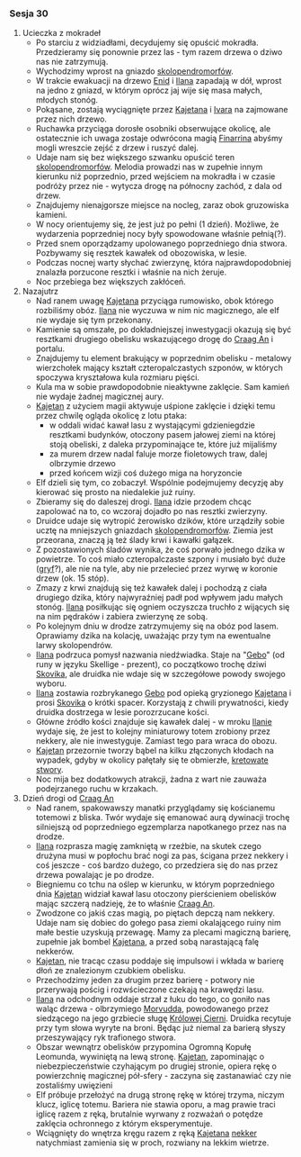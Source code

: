 ### Sesja 30
1. Ucieczka z mokradeł
    * Po starciu z widziadłami, decydujemy się opuścić mokradła. Przedzieramy się ponownie przez las - tym razem drzewa o dziwo nas nie zatrzymują.
    * Wychodzimy wprost na gniazdo [skolopendromorfów](#b_stonoga).
    * W trakcie ewakuacji na drzewo [Enid](#p_enid) i [Ilana](#g_ilana) zapadają w dół, wprost na jedno z gniazd, w którym oprócz jaj wije się masa małych, młodych stonóg. 
    * Pokąsane, zostają wyciągnięte przez [Kajetana](#g_kajetan) i [Ivara](#p_ivar) na zajmowane przez nich drzewo.
    * Ruchawka przyciąga dorosłe osobniki obserwujące okolicę, ale ostatecznie ich uwaga zostaje odwrócona magią [Finarrina](#p_druid_finarrin) abyśmy mogli wreszcie zejść z drzew i ruszyć dalej.
    * Udaje nam się bez większego szwanku opuścić teren [skolopendromorfów](#b_stonoga). Melodia prowadzi nas w zupełnie innym kierunku niż poprzednio, przed wejściem na mokradła i w czasie podróży przez nie - wytycza drogę na północny zachód, z dala od drzew.
    * Znajdujemy nienajgorsze miejsce na nocleg, zaraz obok gruzowiska kamieni.
    * W nocy orientujemy się, że jest już po pełni (1 dzień). Możliwe, że wydarzenia poprzedniej nocy były spowodowane właśnie pełnią(?).
    * Przed snem oporządzamy upolowanego poprzedniego dnia stwora. Pozbywamy się resztek kawałek od obozowiska, w lesie.
    * Podczas nocnej warty słychać zwierzynę, która najprawdopodobniej znalazła porzucone resztki i właśnie na nich żeruje.
    * Noc przebiega bez większych zakłóceń.
2. Nazajutrz
    * Nad ranem uwagę [Kajetana](#g_kajetan) przyciąga rumowisko, obok którego rozbiliśmy obóz. [Ilana](#g_ilana) nie wyczuwa w nim nic magicznego, ale elf nie wydaje się tym przekonany.
    * Kamienie są omszałe, po dokładniejszej inwestygacji okazują się być resztkami drugiego obelisku wskazującego drogę do [Craag An](#l_craag_an) i portalu.
    * Znajdujemy tu element brakujący w poprzednim obelisku - metalowy wierzchołek mający kształt czteropalczastych szponów, w których spoczywa kryształowa kula rozmiaru pięści.
    * Kula ma w sobie prawdopodobnie nieaktywne zaklęcie. Sam kamień nie wydaje żadnej magicznej aury.
    * [Kajetan](#g_kajetan) z użyciem magii aktywuje uśpione zaklęcie i dzięki temu przez chwilę ogląda okolicę z lotu ptaka:
        * w oddali widać kawał lasu z wystającymi gdzieniegdzie resztkami budynków, otoczony pasem jałowej ziemi na której stoją obeliski, z daleka przypominające te, które już mijaliśmy
        * za murem drzew nadal faluje morze fioletowych traw, dalej olbrzymie drzewo
        * przed końcem wizji coś dużego miga na horyzoncie
    * Elf dzieli się tym, co zobaczył. Wspólnie podejmujemy decyzję aby kierować się prosto na niedalekie już ruiny.
    * Zbieramy się do daleszej drogi. [Ilana](#g_ilana) idzie przodem chcąc zapolować na to, co wczoraj dojadło po nas resztki zwierzyny.
    * Druidce udaje się wytropić żerowisko dzików, które urządziły sobie ucztę na mniejszych gniazdach [skolopendromorfów](#b_stonoga). Ziemia jest przeorana, znaczą ją też ślady krwi i kawałki gałązek.
    * Z pozostawionych śladów wynika, że coś porwało jednego dzika w powietrze. To coś miało czteropalczaste szpony i musiało być duże ([gryf](#b_gryf)?), ale nie na tyle, aby nie przelecieć przez wyrwę w koronie drzew (ok. 15 stóp). 
    * Zmazy z krwi znajdują się też kawałek dalej i pochodzą z ciała drugiego dzika, który najwyraźniej padł pod wpływem jadu małych stonóg. [Ilana](#g_ilana) posiłkując się ogniem oczyszcza truchło z wijących się na nim pędraków i zabiera zwierzynę ze sobą.
    * Po kolejnym dniu w drodze zatrzymujemy się na obóz pod lasem. Oprawiamy dzika na kolację, uważając przy tym na ewentualne larwy skolopendrów.
    * [Ilana](#g_ilana) podrzuca pomysł nazwania niedźwiadka. Staje na "[Gebo](#p_gebo)" (od runy w języku Skellige - prezent), co początkowo trochę dziwi [Skovika](#p_skovik), ale druidka nie wdaje się w szczegółowe powody swojego wyboru.
    * [Ilana](#g_ilana) zostawia rozbrykanego [Gebo](#p_gebo) pod opieką gryzionego [Kajetana](#g_kajetan) i prosi [Skovika](#p_skovik) o krótki spacer. Korzystają z chwili prywatności, kiedy druidka dostrzega w lesie porozrzucane kości. 
    * Główne źródło kości znajduje się kawałek dalej - w mroku [Ilanie](#g_ilana) wydaje się, że jest to kolejny miniaturowy totem zrobiony przez nekkery, ale nie inwestyguje. Zamiast tego para wraca do obozu.
    * [Kajetan](#g_kajetan) przezornie tworzy bąbel na kilku złączonych kłodach na wypadek, gdyby w okolicy pałętały się te obmierzłe, [kretowate stwory](#b_nekker).
    * Noc mija bez dodatkowych atrakcji, żadna z wart nie zauważa podejrzanego ruchu w krzakach.
3. Dzień drogi od [Craag An](#l_craag_an)
    * Nad ranem, spakowawszy manatki przyglądamy się kościanemu totemowi z bliska. Twór wydaje się emanować aurą dywinacji trochę silniejszą od poprzedniego egzemplarza napotkanego przez nas na drodze.
    * [Ilana](#g_ilana) rozprasza magię zamkniętą w rzeźbie, na skutek czego drużyna musi w popłochu brać nogi za pas, ścigana przez nekkery i coś jeszcze - coś bardzo dużego, co przedziera się do nas przez drzewa powalając je po drodze.
    * Biegniemu co tchu na oślep w kierunku, w którym poprzedniego dnia [Kajetan](#g_kajetan) widział kawał lasu otoczony pierścieniem obelisków mając szczerą nadzieję, że to właśnie [Craag An](#l_craag_an).
    * Zwodzone co jakiś czas magią, po piętach depczą nam nekkery. Udaje nam się dobiec do gołego pasa ziemi okalającego ruiny nim małe bestie uzyskują przewagę. Mamy za plecami magiczną barierę, zupełnie jak bombel [Kajetana](#g_kajetan), a przed sobą narastającą falę nekkerów.
    * [Kajetan](#g_kajetan), nie tracąc czasu poddaje się impulsowi i wkłada w barierę dłoń ze znalezionym czubkiem obelisku.
    * Przechodzimy jeden za drugim przez barierę - potwory nie przerywają pościg i rozwścieczone czekają na krawędzi lasu.
    * [Ilana](#g_ilana) na odchodnym oddaje strzał z łuku do tego, co goniło nas waląc drzewa - olbrzymiego [Morvudda](#b_bizoktor), powodowanego przez siedzącego na jego grzbiecie sługę [Królowej Cierni](#p_krolowa_cierni). Druidka recytuje przy tym słowa wyryte na broni. Będąc już niemal za barierą słyszy przeszywający ryk trafionego stwora.
    * Obszar wewnątrz obelisków przypomina Ogromną Kopułę Leomunda, wywiniętą na lewą stronę. [Kajetan](#g_kajetan), zapominając o niebezpieczeństwie czyhającym po drugiej stronie, opiera rękę o powierzchnię magicznej pół-sfery - zaczyna się zastanawiać czy nie zostaliśmy uwięzieni
    * Elf próbuje przełożyć na drugą stronę rękę w której trzyma, niczym klucz, iglicę totemu. Bariera nie stawia oporu, a mag prawie traci iglicę razem z ręką, brutalnie wyrwany z rozważań o potędze zaklęcia ochronnego z którym eksperymentuje.
    * Wciągnięty do wnętrza kręgu razem z ręką [Kajetana](#g_kajetan) [nekker](#b_nekker) natychmiast zamienia się w proch, rozwiany na lekkim wietrze.
